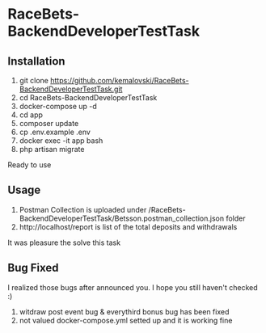 # RaceBets-BackendDeveloperTestTask

Installation
------
1. git clone https://github.com/kemalovski/RaceBets-BackendDeveloperTestTask.git
2. cd RaceBets-BackendDeveloperTestTask
3. docker-compose up -d
4. cd app
5. composer update
6. cp .env.example .env
7. docker exec -it app bash
8. php artisan migrate

Ready to use

Usage
------
1. Postman Collection is uploaded under /RaceBets-BackendDeveloperTestTask/Betsson.postman_collection.json folder
2. http://localhost/report is list of the total deposits and withdrawals

It was pleasure the solve this task

Bug Fixed
------
I realized those bugs after announced you. 
I hope you still haven't checked :)
1. witdraw post event bug & everythird bonus bug has been fixed
2. not valued docker-compose.yml setted up and it is working fine
